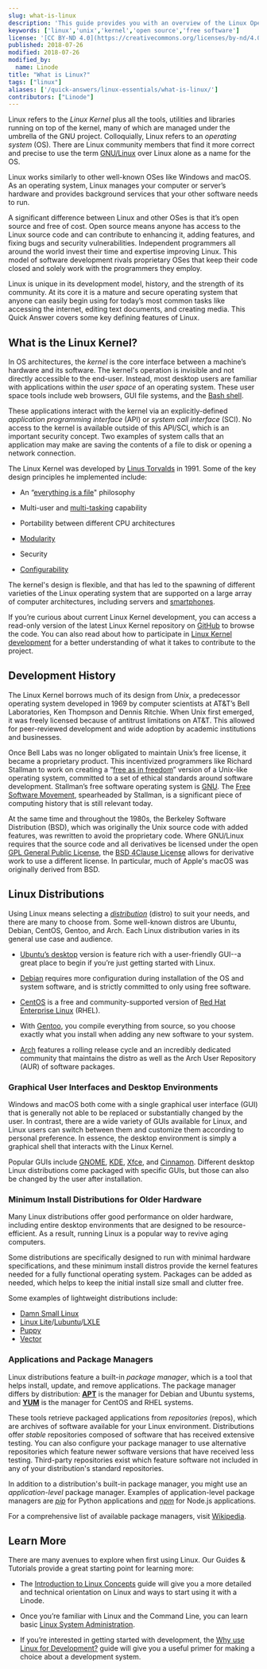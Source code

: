 ```yaml
---
slug: what-is-linux
description: 'This guide provides you with an overview of the Linux Operating System, including details about its history, the Kernel, development models, lifecycles, and more.'
keywords: ['linux','unix','kernel','open source','free software']
license: '[CC BY-ND 4.0](https://creativecommons.org/licenses/by-nd/4.0)'
published: 2018-07-26
modified: 2018-07-26
modified_by:
  name: Linode
title: "What is Linux?"
tags: ["linux"]
aliases: ['/quick-answers/linux-essentials/what-is-linux/']
contributors: ["Linode"]
---
```


Linux refers to the *Linux Kernel* plus all the tools, utilities and libraries running on top of the kernel, many of which are managed under the umbrella of the GNU project. Colloquially, Linux refers to an *operating system* (OS). There are Linux community members that find it more correct and precise to use the term [GNU/Linux](https://www.gnu.org/gnu/linux-and-gnu.en.html) over Linux alone as a name for the OS.

Linux works similarly to other well-known OSes like Windows and macOS. As an operating system, Linux manages your computer or server’s hardware and provides background services that your other software needs to run.

A significant difference between Linux and other OSes is that it’s open source and free of cost. Open source means anyone has access to the Linux source code and can contribute to enhancing it, adding features, and fixing bugs and security vulnerabilities. Independent programmers all around the world invest their time and expertise improving Linux. This model of software development rivals proprietary OSes that keep their code closed and solely work with the programmers they employ.

Linux is unique in its development model, history, and the strength of its community. At its core it is a mature and secure operating system that anyone can easily begin using for today’s most common tasks like accessing the internet, editing text documents, and creating media. This Quick Answer covers some key defining features of Linux.

## What is the Linux Kernel?

In OS architectures, the *kernel* is the core interface between a machine’s hardware and its software. The kernel's operation is invisible and not directly accessible to the end-user. Instead, most desktop users are familiar with applications within the *user space* of an operating system. These user space tools include web browsers, GUI file systems, and the [Bash shell](https://en.wikipedia.org/wiki/Bash_(Unix_shell)).

These applications interact with the kernel via an explicitly-defined *application programming interface* (API) or *system call interface* (SCI). No access to the kernel is available outside of this API/SCI, which is an important security concept. Two examples of system calls that an application may make are saving the contents of a file to disk or opening a network connection.

The Linux Kernel was developed by [Linus Torvalds](https://en.wikipedia.org/wiki/Linus_Torvalds) in 1991. Some of the key design principles he implemented include:

-   An “[everything is a file](https://en.wikipedia.org/wiki/Everything_is_a_file)" philosophy

-   Multi-user and [multi-tasking](http://www.linfo.org/multitasking.html) capability

-   Portability between different CPU architectures

-   [Modularity](http://www.tldp.org/HOWTO/Module-HOWTO/x73.html)

-   Security

-   [Configurability](https://en.wikipedia.org/wiki/Sysctl)

The kernel's design is flexible, and that has led to the spawning of different varieties of the Linux operating system that are supported on a large array of computer architectures, including servers and [smartphones](https://en.wikipedia.org/wiki/Android_(operating_system)#Linux_kernel).

If you’re curious about current Linux Kernel development, you can access a read-only version of the latest Linux Kernel repository on [GitHub](https://github.com/torvalds/linux/) to browse the code. You can also read about how to participate in [Linux Kernel development](https://www.kernel.org/doc/html/v4.13/process/howto.html) for a better understanding of what it takes to contribute to the project.

## Development History

The Linux Kernel borrows much of its design from *Unix*, a predecessor operating system developed in 1969 by computer scientists at AT&T’s Bell Laboratories, Ken Thompson and Dennis Ritchie. When Unix first emerged, it was freely licensed because of antitrust limitations on AT&T. This allowed for peer-reviewed development and wide adoption by academic institutions and businesses.

Once Bell Labs was no longer obligated to maintain Unix’s free license, it became a proprietary product. This incentivized programmers like Richard Stallman to work on creating a “[free as in freedom](https://www.gnu.org/philosophy/free-sw.en.html)” version of a Unix-like operating system, committed to a set of ethical standards around software development. Stallman’s free software operating system is [GNU](https://www.gnu.org/). The [Free Software Movement](https://www.gnu.org/philosophy/free-software-intro.en.html), spearheaded by Stallman, is a significant piece of computing history that is still relevant today.

At the same time and throughout the 1980s, the Berkeley Software Distribution (BSD), which was originally the Unix source code with added features, was rewritten to avoid the proprietary code. Where GNU/Linux requires that the source code and all derivatives be licensed under the open [GPL General Public License](https://www.gnu.org/licenses/licenses.html), the [BSD 4Clause License](https://directory.fsf.org/wiki/License:BSD_4Clause) allows for derivative work to use a different license. In particular, much of Apple's macOS was originally derived from BSD.

## Linux Distributions

Using Linux means selecting a [*distribution*](https://en.wikipedia.org/wiki/Linux_distribution) (distro) to suit your needs, and there are many to choose from. Some well-known distros are Ubuntu, Debian, CentOS, Gentoo, and Arch. Each Linux distribution varies in its general use case and audience.

* [Ubuntu’s desktop](https://www.ubuntu.com/desktop) version is feature rich with a user-friendly GUI--a great place to begin if you’re just getting started with Linux.

* [Debian](https://www.debian.org/) requires more configuration during installation of the OS and system software, and is strictly committed to only using free software.

* [CentOS](https://www.centos.org/) is a free and community-supported version of [Red Hat Enterprise Linux](https://en.wikipedia.org/wiki/Red_Hat_Enterprise_Linux) (RHEL).

* With [Gentoo](https://www.gentoo.org/get-started/), you compile everything from source, so you choose exactly what you install when adding any new software to your system.

* [Arch](https://www.archlinux.org/) features a rolling release cycle and an incredibly dedicated community that maintains the distro as well as the Arch User Repository (AUR) of software packages.

### Graphical User Interfaces and Desktop Environments

Windows and macOS both come with a single graphical user interface (GUI) that is generally not able to be replaced or substantially changed by the user. In contrast, there are a wide variety of GUIs available for Linux, and Linux users can switch between them and customize them according to personal preference. In essence, the desktop environment is simply a graphical shell that interacts with the Linux Kernel.

Popular GUIs include [GNOME](https://www.gnome.org/), [KDE](https://www.kde.org/plasma-desktop.php), [Xfce](https://xfce.org/), and [Cinnamon](https://en.wikipedia.org/wiki/Cinnamon_(software)). Different desktop Linux distributions come packaged with specific GUIs, but those can also be changed by the user after installation.

### Minimum Install Distributions for Older Hardware

Many Linux distributions offer good performance on older hardware, including entire desktop environments that are designed to be resource-efficient. As a result, running Linux is a popular way to revive aging computers.

Some distributions are specifically designed to run with minimal hardware specifications, and these minimum install distros provide the kernel features needed for a fully functional operating system. Packages can be added as needed, which helps to keep the initial install size small and clutter free.

Some examples of lightweight distributions include:

* [Damn Small Linux](http://www.damnsmalllinux.org/)
* [Linux Lite](https://www.linuxliteos.com/)/[Lubuntu](https://lubuntu.me/)/[LXLE](http://www.lxle.net/)
* [Puppy](http://puppylinux.com/)
* [Vector](http://vectorlinux.com/)

### Applications and Package Managers

Linux distributions feature a built-in *package manager*, which is a tool that helps install, update, and remove applications. The package manager differs by distribution: [**APT**](https://en.wikipedia.org/wiki/APT_(Debian)) is the manager for Debian and Ubuntu systems, and [**YUM**](https://en.wikipedia.org/wiki/Yum_(software)) is the manager for CentOS and RHEL systems.

These tools retrieve packaged applications from *repositories* (repos), which are archives of software available for your Linux environment. Distributions offer *stable* repositories composed of software that has received extensive testing. You can also configure your package manager to use alternative repositories which feature newer software versions that have received less testing. Third-party repositories exist which feature software not included in any of your distribution's standard repositories.

In addition to a distribution's built-in package manager, you might use an *application-level* package manager. Examples of application-level package managers are [*pip*](https://pypi.org/project/pip/) for Python applications and [*npm*](https://www.npmjs.com/) for Node.js applications.

For a comprehensive list of available package managers, visit [Wikipedia](https://en.wikipedia.org/wiki/List_of_software_package_management_systems).

## Learn More

There are many avenues to explore when first using Linux. Our Guides & Tutorials provide a great starting point for learning more:

- The [Introduction to Linux Concepts](/docs/guides/introduction-to-linux-concepts/) guide will give you a more detailed and technical orientation on Linux and ways to start using it with a Linode.

- Once you’re familiar with Linux and the Command Line, you can learn basic [Linux System Administration](/docs/guides/linux-system-administration-basics/).

- If you’re interested in getting started with development, the [Why use Linux for Development?](/docs/guides/why-use-linux-for-development/) guide will give you a useful primer for making a choice about a development system.

